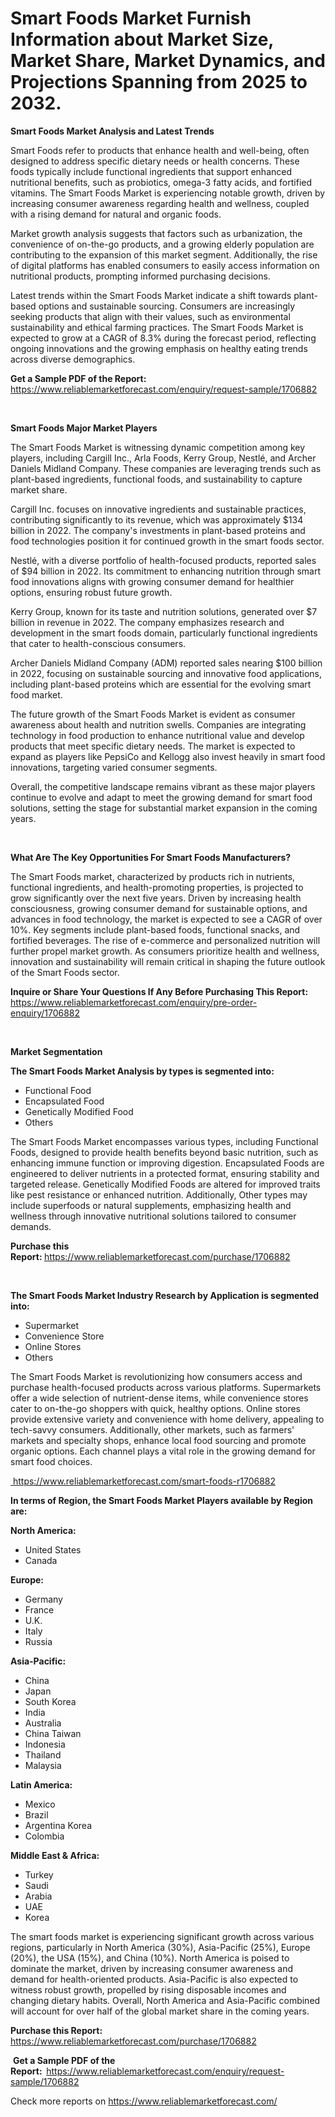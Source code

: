 <p><h1>Smart Foods Market Furnish Information about Market Size, Market Share, Market Dynamics, and Projections Spanning from 2025 to 2032.</h1></p><p><strong>Smart Foods Market Analysis and Latest Trends</strong></p>
<p><p>Smart Foods refer to products that enhance health and well-being, often designed to address specific dietary needs or health concerns. These foods typically include functional ingredients that support enhanced nutritional benefits, such as probiotics, omega-3 fatty acids, and fortified vitamins. The Smart Foods Market is experiencing notable growth, driven by increasing consumer awareness regarding health and wellness, coupled with a rising demand for natural and organic foods. </p><p>Market growth analysis suggests that factors such as urbanization, the convenience of on-the-go products, and a growing elderly population are contributing to the expansion of this market segment. Additionally, the rise of digital platforms has enabled consumers to easily access information on nutritional products, prompting informed purchasing decisions. </p><p>Latest trends within the Smart Foods Market indicate a shift towards plant-based options and sustainable sourcing. Consumers are increasingly seeking products that align with their values, such as environmental sustainability and ethical farming practices. The Smart Foods Market is expected to grow at a CAGR of 8.3% during the forecast period, reflecting ongoing innovations and the growing emphasis on healthy eating trends across diverse demographics.</p></p>
<p><strong>Get a Sample PDF of the Report:&nbsp;</strong> <a href="https://www.reliablemarketforecast.com/enquiry/request-sample/1706882?utm_campaign=2145&utm_medium=2&utm_source=Github&utm_content=ia&utm_term=14022025&utm_id=smart-foods">https://www.reliablemarketforecast.com/enquiry/request-sample/1706882</a></p>
<p>&nbsp;</p>
<p><strong>Smart Foods Major Market Players</strong></p>
<p><p>The Smart Foods Market is witnessing dynamic competition among key players, including Cargill Inc., Arla Foods, Kerry Group, Nestlé, and Archer Daniels Midland Company. These companies are leveraging trends such as plant-based ingredients, functional foods, and sustainability to capture market share.</p><p>Cargill Inc. focuses on innovative ingredients and sustainable practices, contributing significantly to its revenue, which was approximately $134 billion in 2022. The company's investments in plant-based proteins and food technologies position it for continued growth in the smart foods sector.</p><p>Nestlé, with a diverse portfolio of health-focused products, reported sales of $94 billion in 2022. Its commitment to enhancing nutrition through smart food innovations aligns with growing consumer demand for healthier options, ensuring robust future growth.</p><p>Kerry Group, known for its taste and nutrition solutions, generated over $7 billion in revenue in 2022. The company emphasizes research and development in the smart foods domain, particularly functional ingredients that cater to health-conscious consumers.</p><p>Archer Daniels Midland Company (ADM) reported sales nearing $100 billion in 2022, focusing on sustainable sourcing and innovative food applications, including plant-based proteins which are essential for the evolving smart food market.</p><p>The future growth of the Smart Foods Market is evident as consumer awareness about health and nutrition swells. Companies are integrating technology in food production to enhance nutritional value and develop products that meet specific dietary needs. The market is expected to expand as players like PepsiCo and Kellogg also invest heavily in smart food innovations, targeting varied consumer segments.</p><p>Overall, the competitive landscape remains vibrant as these major players continue to evolve and adapt to meet the growing demand for smart food solutions, setting the stage for substantial market expansion in the coming years.</p></p>
<p>&nbsp;</p>
<p><strong>What Are The Key Opportunities For Smart Foods Manufacturers?</strong></p>
<p><p>The Smart Foods market, characterized by products rich in nutrients, functional ingredients, and health-promoting properties, is projected to grow significantly over the next five years. Driven by increasing health consciousness, growing consumer demand for sustainable options, and advances in food technology, the market is expected to see a CAGR of over 10%. Key segments include plant-based foods, functional snacks, and fortified beverages. The rise of e-commerce and personalized nutrition will further propel market growth. As consumers prioritize health and wellness, innovation and sustainability will remain critical in shaping the future outlook of the Smart Foods sector.</p></p>
<p><strong>Inquire or Share Your Questions If Any Before Purchasing This Report:</strong> <a href="https://www.reliablemarketforecast.com/enquiry/pre-order-enquiry/1706882?utm_campaign=2145&utm_medium=2&utm_source=Github&utm_content=ia&utm_term=14022025&utm_id=smart-foods">https://www.reliablemarketforecast.com/enquiry/pre-order-enquiry/1706882</a></p>
<p>&nbsp;</p>
<p><strong>Market Segmentation</strong></p>
<p><strong>The Smart Foods Market Analysis by types is segmented into:</strong></p>
<p><ul><li>Functional Food</li><li>Encapsulated Food</li><li>Genetically Modified Food</li><li>Others</li></ul></p>
<p><p>The Smart Foods Market encompasses various types, including Functional Foods, designed to provide health benefits beyond basic nutrition, such as enhancing immune function or improving digestion. Encapsulated Foods are engineered to deliver nutrients in a protected format, ensuring stability and targeted release. Genetically Modified Foods are altered for improved traits like pest resistance or enhanced nutrition. Additionally, Other types may include superfoods or natural supplements, emphasizing health and wellness through innovative nutritional solutions tailored to consumer demands.</p></p>
<p><strong>Purchase this Report:&nbsp;</strong><a href="https://www.reliablemarketforecast.com/purchase/1706882?utm_campaign=2145&utm_medium=2&utm_source=Github&utm_content=ia&utm_term=14022025&utm_id=smart-foods">https://www.reliablemarketforecast.com/purchase/1706882</a></p>
<p>&nbsp;</p>
<p><strong>The Smart Foods Market Industry Research by Application is segmented into:</strong></p>
<p><ul><li>Supermarket</li><li>Convenience Store</li><li>Online Stores</li><li>Others</li></ul></p>
<p><p>The Smart Foods Market is revolutionizing how consumers access and purchase health-focused products across various platforms. Supermarkets offer a wide selection of nutrient-dense items, while convenience stores cater to on-the-go shoppers with quick, healthy options. Online stores provide extensive variety and convenience with home delivery, appealing to tech-savvy consumers. Additionally, other markets, such as farmers' markets and specialty shops, enhance local food sourcing and promote organic options. Each channel plays a vital role in the growing demand for smart food choices.</p></p>
<p><a href="https://www.reliablemarketforecast.com/smart-foods-r1706882?utm_campaign=2145&utm_medium=2&utm_source=Github&utm_content=ia&utm_term=14022025&utm_id=smart-foods">&nbsp;https://www.reliablemarketforecast.com/smart-foods-r1706882</a></p>
<p><strong>In terms of Region, the Smart Foods Market Players available by Region are:</strong></p>
<p>
    <p> <strong> North America: </strong>
        <ul>
            <li>United States</li>
            <li>Canada</li>
        </ul>
        </p> 
    <p> <strong> Europe: </strong>
        <ul>
            <li>Germany</li>
            <li>France</li>
            <li>U.K.</li>
            <li>Italy</li>
            <li>Russia</li>
        </ul>
        </p> 
    <p> <strong> Asia-Pacific: </strong>
        <ul>
            <li>China</li>
            <li>Japan</li>
            <li>South Korea</li>
            <li>India</li>
            <li>Australia</li>
            <li>China Taiwan</li>
            <li>Indonesia</li>
            <li>Thailand</li>
            <li>Malaysia</li>
        </ul>
        </p> 
    <p> <strong> Latin America: </strong>
        <ul>
            <li>Mexico</li>
            <li>Brazil</li>
            <li>Argentina Korea</li>
            <li>Colombia</li>
        </ul>
        </p> 
    <p> <strong> Middle East & Africa: </strong>
        <ul>
            <li>Turkey</li>
            <li>Saudi</li>
            <li>Arabia</li>
            <li>UAE</li>
            <li>Korea</li>
        </ul>
    </p>
    </p>
<p><p>The smart foods market is experiencing significant growth across various regions, particularly in North America (30%), Asia-Pacific (25%), Europe (20%), the USA (15%), and China (10%). North America is poised to dominate the market, driven by increasing consumer awareness and demand for health-oriented products. Asia-Pacific is also expected to witness robust growth, propelled by rising disposable incomes and changing dietary habits. Overall, North America and Asia-Pacific combined will account for over half of the global market share in the coming years.</p></p>
<p><strong>Purchase this Report: </strong><a href="https://www.reliablemarketforecast.com/purchase/1706882?utm_campaign=2145&utm_medium=2&utm_source=Github&utm_content=ia&utm_term=14022025&utm_id=smart-foods">https://www.reliablemarketforecast.com/purchase/1706882</a></p>
<p>&nbsp;<strong>Get a Sample PDF of the Report:&nbsp;&nbsp;</strong><a href="https://www.reliablemarketforecast.com/enquiry/request-sample/1706882?utm_campaign=2145&utm_medium=2&utm_source=Github&utm_content=ia&utm_term=14022025&utm_id=smart-foods">https://www.reliablemarketforecast.com/enquiry/request-sample/1706882</a></p>
<p><strong></strong></p>
<p>Check more reports on <a href="https://www.reliablemarketforecast.com/?utm_campaign=2145&utm_medium=2&utm_source=Github&utm_content=ia&utm_term=14022025&utm_id=smart-foods">https://www.reliablemarketforecast.com/</a></p>
